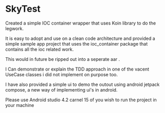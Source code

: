# SkyTest

Created a simple IOC container wrapper that uses Koin library to do the legwork.

It is easy to adopt and use on a clean code architecture and provided a simple sample app project that uses the ioc_container package that contains all the ioc related work.

This would in future be ripped out into a seperate aar .

I Can demonstrate or explain the TDD approach in one of the vacent UseCase classes i did not implement on purpose too.

I have also provided a simple ui to demo the outout using android jetpack compose, a new way of implementing ui's in android.

Please use Android studio 4.2 carnel 15 of you wish to run the project in your machine
